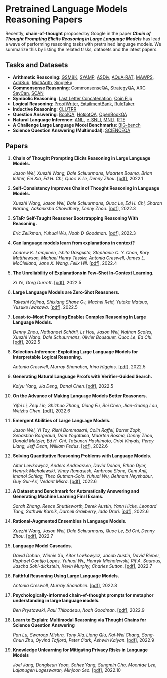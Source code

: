# Pretrained Language Models Reasoning Papers

Recently, **chain-of-thought** proposed by Google in the paper ***Chain of Thought Prompting Elicits Reasoning in Large Language Models*** has lead a wave of performing reasoning tasks with pretrained language models. We summarize this by listing the related tasks, datasets and the latest papers.

## Tasks and Datasets

- **Arithmetic Reasoning**: [GSM8K](https://arxiv.org/abs/2110.14168), [SVAMP](https://aclanthology.org/2021.naacl-main.168.pdf), [ASDiv](https://aclanthology.org/2020.acl-main.92/), [AQuA-RAT](https://aclanthology.org/P17-1015/), [MAWPS](https://aclanthology.org/N16-1136/), [AddSub](https://aclanthology.org/D14-1058/), [MultiArith](https://aclanthology.org/D15-1202/), [SingleEq](https://aclanthology.org/Q15-1042/)
- **Commonsense Reasoning**: [CommonsenseQA](https://aclanthology.org/N19-1421/), [StrategyQA](https://direct.mit.edu/tacl/article/doi/10.1162/tacl_a_00370/100680/Did-Aristotle-Use-a-Laptop-A-Question-Answering), [ARC](https://arxiv.org/abs/1803.05457) [SayCan](https://arxiv.org/abs/2204.01691), [SCAN](http://proceedings.mlr.press/v80/lake18a.html)
- **Symbolic Reasoning**: [Last Letter Concatenation](https://arxiv.org/pdf/2201.11903.pdf), [Coin Flip](https://arxiv.org/pdf/2201.11903.pdf)
- **Logical Reasoning**: [ProofWriter](https://arxiv.org/abs/2207.05221), [EntailmentBank](https://aclanthology.org/2021.emnlp-main.585/), [RuleTaker](https://www.ijcai.org/proceedings/2020/537)
- **Inductive Reasoning**: [CLUTRR](https://aclanthology.org/D19-1458/)
- **Question Answering**: [BoolQA](https://aclanthology.org/N19-1300/), [HotpotQA](https://aclanthology.org/D18-1259/), [OpenBookQA](https://aclanthology.org/D18-1260/)
- **Natural Language Inference**: [ANLI](https://aclanthology.org/2020.acl-main.441/), [e-SNLI](https://proceedings.neurips.cc/paper/2018/file/4c7a167bb329bd92580a99ce422d6fa6-Paper.pdf), [MNLI](https://aclanthology.org/N18-1101/), [RTE](https://tac.nist.gov/publications/2009/additional.papers/RTE5_overview.proceedings.pdf)
- **A Challenge Large Language Model Benchmarks**: [BIG-bench](https://doi.org/10.48550/arXiv.2206.04615)
- **Science Question Answering (Multimodal)**: [SCIENCEQA](https://scienceqa.github.io/)

## Papers

1. **Chain of Thought Prompting Elicits Reasoning in Large Language Models.**

   *Jason Wei, Xuezhi Wang, Dale Schuurmans, Maarten Bosma, Brian Ichter, Fei Xia, Ed H. Chi, Quoc V. Le, Denny Zhou*. [[pdf](https://arxiv.org/pdf/2201.11903.pdf)], 2022.1

2. **Self-Consistency Improves Chain of Thought Reasoning in Language Models.**

   *Xuezhi Wang, Jason Wei, Dale Schuurmans, Quoc Le, Ed H. Chi, Sharan Narang, Aakanksha Chowdhery, Denny Zhou*. [[pdf](https://arxiv.org/pdf/2203.11171.pdf)], 2022.3

3. **STaR: Self-Taught Reasoner Bootstrapping Reasoning With Reasoning.**

   *Eric Zelikman, Yuhuai Wu, Noah D. Goodman*. [[pdf](https://arxiv.org/pdf/2203.14465v1.pdf)], 2022.3

4. **Can language models learn from explanations in context?**

   *Andrew K. Lampinen, Ishita Dasgupta, Stephanie C. Y. Chan, Kory Matthewson, Michael Henry Tessler, Antonia Creswell, James L. McClelland, Jane X. Wang, Felix Hill*. [[pdf](https://arxiv.org/pdf/2204.02329.pdf)], 2022.4

5. **The Unreliability of Explanations in Few-Shot In-Context Learning.**

   *Xi Ye, Greg Durrett*. [[pdf](https://arxiv.org/pdf/2205.03401.pdf)], 2022.5

6. **Large Language Models are Zero-Shot Reasoners.**

   *Takeshi Kojima, Shixiang Shane Gu, Machel Reid, Yutaka Matsuo, Yusuke Iwasawa*. [[pdf](https://arxiv.org/pdf/2205.11916v2.pdf)], 2022.5

7. **Least-to-Most Prompting Enables Complex Reasoning in Large Language Models.**

   *Denny Zhou, Nathanael Schärli, Le Hou, Jason Wei, Nathan Scales, Xuezhi Wang, Dale Schuurmans, Olivier Bousquet, Quoc Le, Ed Chi*. [[pdf](https://arxiv.org/pdf/2205.10625.pdf)], 2022.5

8. **Selection-Inference: Exploiting Large Language Models for Interpretable Logical Reasoning.**

   *Antonia Creswell, Murray Shanahan, Irina Higgins*. [[pdf](https://arxiv.org/pdf/2205.09712.pdf)], 2022.5

9. **Generating Natural Language Proofs with Verifier-Guided Search.**

   *Kaiyu Yang, Jia Deng, Danqi Chen*. [[pdf](https://arxiv.org/pdf/2205.12443.pdf)], 2022.5

10. **On the Advance of Making Language Models Better Reasoners.**

    *Yifei Li, Zeqi Lin, Shizhuo Zhang, Qiang Fu, Bei Chen, Jian-Guang Lou, Weizhu Chen*. [[pdf](https://arxiv.org/pdf/2206.02336.pdf)], 2022.6

11. **Emergent Abilities of Large Language Models.**

    *Jason Wei, Yi Tay, Rishi Bommasani, Colin Raffel, Barret Zoph, Sebastian Borgeaud, Dani Yogatama, Maarten Bosma, Denny Zhou, Donald Metzler, Ed H. Chi, Tatsunori Hashimoto, Oriol Vinyals, Percy Liang, Jeff Dean, William Fedus*. [[pdf](https://arxiv.org/pdf/2206.07682.pdf)], 2022.6

12. **Solving Quantitative Reasoning Problems with Language Models.**

    *Aitor Lewkowycz, Anders Andreassen, David Dohan, Ethan Dyer, Henryk Michalewski, Vinay Ramasesh, Ambrose Slone, Cem Anil, Imanol Schlag, Theo Gutman-Solo, Yuhuai Wu, Behnam Neyshabur, Guy Gur-Ari, Vedant Misra*. [[pdf](https://arxiv.org/pdf/2206.14858.pdf)], 2022.6

13. **A Dataset and Benchmark for Automatically Answering and Generating Machine Learning Final Exams.**

    *Sarah Zhang, Reece Shuttleworth, Derek Austin, Yann Hicke, Leonard Tang, Sathwik Karnik, Darnell Granberry, Iddo Drori*. [[pdf](https://arxiv.org/pdf/2206.05442.pdf)], 2022.6

14. **Rational-Augmented Ensembles in Language Models.**

    *Xuezhi Wang, Jason Wei, Dale Schuurmans, Quoc Le, Ed Chi, Denny Zhou*. [[pdf](https://arxiv.org/pdf/2207.00747.pdf)], 2022.7

15. **Language Model Cascades.**

    *David Dohan, Winnie Xu, Aitor Lewkowycz, Jacob Austin, David Bieber, Raphael Gontijo Lopes, Yuhuai Wu, Henryk Michalewski, Rif A. Saurous, Jascha Sohl-dickstein, Kevin Murphy, Charles Sutton*. [[pdf](https://arxiv.org/pdf/2207.10342.pdf)], 2022.7

16. **Faithful Reasoning Using Large Language Models.**

    *Antonia Creswell, Murray Shanahan*. [[pdf](https://arxiv.org/pdf/2208.14271.pdf)], 2022.8

17. **Psychologically-informed chain-of-thought prompts for metaphor understanding in large language models.**

    *Ben Prystawski, Paul Thibodeau, Noah Goodman*. [[pdf](https://arxiv.org/pdf/2209.08141.pdf)], 2022.9

18. **Learn to Explain: Multimodal Reasoning via Thought Chains for Science Question Answering**

    *Pan Lu, Swaroop Mishra, Tony Xia, Liang Qiu, Kai-Wei Chang, Song-Chun Zhu, Oyvind Tafjord, Peter Clark, Ashwin Kalyan*. [[pdf](https://arxiv.org/abs/2209.09513)], 2022.9
    
19. **Knowledge Unlearning for Mitigating Privacy Risks in Language Models**

    *Joel Jang, Dongkeun Yoon, Sohee Yang, Sungmin Cha, Moontae Lee, Lajanugen Logeswaran, Minjoon Seo.* [[pdf](https://arxiv.org/pdf/2210.01504)], 2022.10